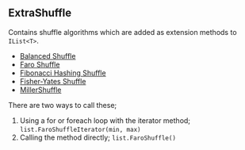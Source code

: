 ## ExtraShuffle

Contains shuffle algorithms which are added as extension methods to `IList<T>`.

- [Balanced Shuffle](https://keyj.emphy.de/balanced-shuffle/)
- [Faro Shuffle](https://en.wikipedia.org/wiki/Faro_shuffle)
- [Fibonacci Hashing Shuffle](https://pncnmnp.github.io/blogs/fibonacci-hashing.html)
- [Fisher-Yates Shuffle](https://en.wikipedia.org/wiki/Fisher%E2%80%93Yates_shuffle)
- [MillerShuffle](https://github.com/RondeSC/Miller_Shuffle_Algo)

There are two ways to call these;
1. Using a for or foreach loop with the iterator method; `list.FaroShuffleIterator(min, max)`
2. Calling the method directly; `list.FaroShuffle()`